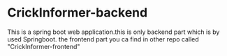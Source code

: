 # CrickInformer-backend
This is a spring boot web application.this is only backend part which is by used Springboot. the frontend part you ca find in other repo called "CrickInformer-frontend"
